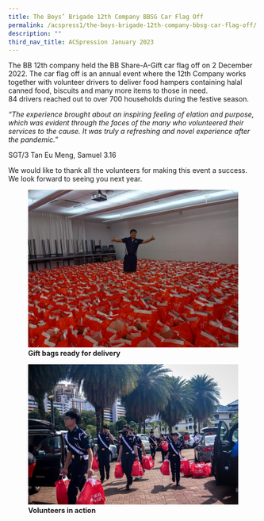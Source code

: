 ```yaml
---
title: The Boys’ Brigade 12th Company BBSG Car Flag Off
permalink: /acspress1/the-boys-brigade-12th-company-bbsg-car-flag-off/
description: ""
third_nav_title: ACSpression January 2023
---
```

The BB 12th company held the BB Share-A-Gift car flag off on 2 December 2022. The car flag off is an annual event where the 12th Company works together with volunteer drivers to deliver food hampers containing halal canned food, biscuits and many more items to those in need.  
84 drivers reached out to over 700 households during the festive season.

_“The experience brought about an inspiring feeling of elation and purpose, which was evident through the faces of the many who volunteered their services to the cause. It was truly a refreshing and novel experience after the pandemic.”_

SGT/3 Tan Eu Meng, Samuel 3.16

We would like to thank all the volunteers for making this event a success. We look forward to seeing you next year.

<figure>
<img src="/images/Picture2.jpg">
<figcaption> <strong>Gift bags ready for delivery</strong> </figcaption>
</figure>

<figure>
<img src="/images/Picture3.jpg">
<figcaption> <strong>Volunteers in action</strong> </figcaption>
</figure>